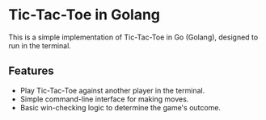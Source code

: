 # Tic-Tac-Toe in Golang

This is a simple implementation of Tic-Tac-Toe in Go (Golang), designed to run in the terminal.

## Features

- Play Tic-Tac-Toe against another player in the terminal.
- Simple command-line interface for making moves.
- Basic win-checking logic to determine the game's outcome.
